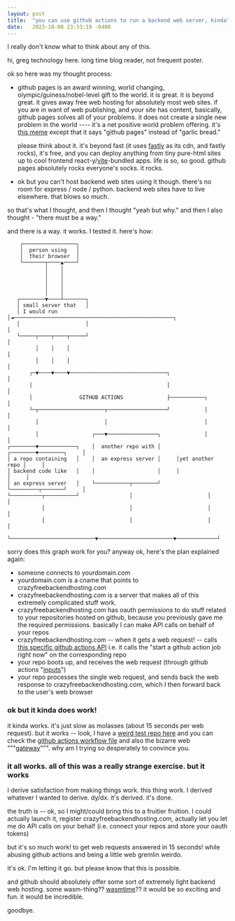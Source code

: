 ```yaml
---
layout: post
title:  "you can use github actions to run a backend web server, kinda"
date:   2023-10-08 23:33:19 -0400
---
```


I really don't know what to think about any of this.

hi, greg technology here. long time blog reader, not frequent poster.

ok so here was my thought process:
- github pages is an award winning, world changing, olympic/guiness/nobel-level gift to the world. it is great. it is beyond great. it gives away free web hosting for absolutely most web sites. if you are in want of web publishing, and your site has content, basically, github pages solves all of your problems. it does not create a single new problem in the world ---- it's a net positive world problem offering. it's [this meme](https://knowyourmeme.com/memes/yeah-sex-is-cool-but) except that it says "github pages" instead of "garlic bread."
  
  please think about it. it's beyond fast (it uses [fastly](https://www.fastly.com/) as its cdn, and fastly rocks), it's free, and you can deploy anything from tiny pure-html sites up to cool frontend react-y/[vite](https://vitejs.dev/)-bundled apps. life is so, so good. github pages absolutely rocks everyone's socks. it rocks.
- ok but you can't host backend web sites using it though. there's no room for express / node / python. backend web sites have to live elsewhere. that blows so much.

so that's what I thought, and then I thought "yeah but why." and then I also thought - "there must be a way."

and there is a way. it works. I tested it. here's how:

```
    ┌─────────────────┐
    │  person using   │
    │  their browser  │
    └───────┬────▲────┘
            │    │
            │    │
            │    │
            │    │
            │    │
   ┌────────▼────┴───────┐
   │ small server that   │
   │ I would run         │◄───────────────────────────────────────────────────┐
   │                     │                                                    │
   └─────┬────┬────┬─────┘                                                    │
         │    │    │                                                          │
         │    │    │                                                          │
       ┌─▼────▼────▼───────────────────────────────┐                          │
       │                                           │                          │
       │               GITHUB ACTIONS              ├───────────┐              │
       └─┬─────────────────────┬───────────────────┘           │              │
         │                     │                               │              │
         │                 ┌───▼────────────────┐              │              │
┌────────▼────────────┐    │  another repo with │     ┌────────▼────────┐     │
│ a repo containing   │    │  an express server │     │yet another repo │     │
│ backend code like   │    │                    │     │                 │     │
│ an express server   │    └───────────┬────────┘     └─────────┬───────┘     │
└──────────┬──────────┘                │                        │             │
           │                           │                        │             │
           │                           │                        │             │
           └───────────────────────────▼────────────────────────▼─────────────┘
```

sorry does this graph work for you? anyway ok, here's the plan explained again:

- someone connects to yourdomain.com
- yourdomain.com is a cname that points to crazyfreebackendhosting.com
- crazyfreebackendhosting.com is a server that makes all of this extremely complicated stuff work.
- crazyfreebackendhosting.com has oauth permissions to do stuff related to your repositories hosted on github, because you previously gave me the required permissions. basically I can make API calls on behalf of your repos
- crazyfreebackendhosting.com -- when it gets a web request! -- calls [this specific github actions API](https://docs.github.com/en/rest/actions/workflows?apiVersion=2022-11-28#create-a-workflow-dispatch-event) i.e. it calls the "start a github action job right now" on the corresponding repo
- your repo boots up, and receives the web request (through github actions "[inputs](https://docs.github.com/en/actions/creating-actions/metadata-syntax-for-github-actions#inputs)")
- your repo processes the single web request, and sends back the web response to crazyfreebackendhosting.com, which I then forward back to the user's web browser

### ok but it kinda does work!

it kinda works. it's just slow as molasses (about 15 seconds per web request). but it works -- look, I have a [weird test repo here](https://github.com/gregsadetsky/this-repo-demonstrates-that-you-can-use-github-actions-as-a-way-to-run-backend-web-servers-badly) and you can check the [github actions workflow file](https://github.com/gregsadetsky/this-repo-demonstrates-that-you-can-use-github-actions-as-a-way-to-run-backend-web-servers-badly/blob/main/.github/workflows/github-actions-demo.yml) and also the bizarre web """[gateway](https://github.com/gregsadetsky/this-repo-demonstrates-that-you-can-use-github-actions-as-a-way-to-run-backend-web-servers-badly/blob/main/github-actions-gateway.mjs)""". why am I trying so desperately to convince you.

### it all works. all of this was a really strange exercise. but it works

I derive satisfaction from making things work. this thing work. I derived whatever I wanted to derive. dy/dx. it's derived. it's done.

the truth is -- ok, so I might/could bring this to a fruitier fruition. I could actually launch it, register crazyfreebackendhosting.com, actually let you let me do API calls on your behalf (i.e. connect your repos and store your oauth tokens)

but it's so much work! to get web requests answered in 15 seconds! while abusing github actions and being a little web gremlin weirdo.

it's ok. I'm letting it go. but please know that this is possible.

and github should absolutely offer some sort of extremely light backend web hosting. some wasm-thing?? [wasmtime](https://wasmtime.dev/)?? it would be so exciting and fun. it would be incredible.

goodbye.